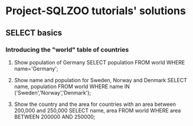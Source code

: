# Project-SQLZOO tutorials' solutions
## SELECT basics
### Introducing the "world" table of countries
1. Show population of Germany
SELECT population FROM world WHERE name='Germany';

2. Show name and population for Sweden, Norway and Denmark
SELECT name, population FROM world WHERE name IN ('Sweden','Norway','Denmark');

3. Show the country and the area for countries with an area between 200,000 and 250,000
SELECT name, area FROM world WHERE area BETWEEN 200000 AND 250000;
